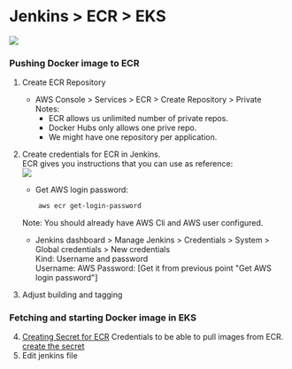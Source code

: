 
# Jenkins > ECR > EKS  


![](Containerization\Kubernetes\_K8s-assets\jenkins_pipeline_ECR_EKS.png)  

### Pushing Docker image to ECR
1. Create ECR Repository  
    * AWS Console > Services > ECR > Create Repository > Private   
    Notes:   
        * ECR allows us unlimited number of private repos.
        * Docker Hubs only allows one prive repo.
        * We might have one repository per application.
2. Create credentials for ECR in Jenkins.  
ECR gives you instructions that you can use as reference:  
![](AWS\Containerization\Kubernetes\_K8s-assets\ECR_push_cmds.png)  


    * Get AWS login password:  

    ```bash
        aws ecr get-login-password
    ```  
    Note: You should already have AWS Cli and AWS user configured.
    * Jenkins dashboard > Manage Jenkins > Credentials > System > Global credentials > New credentials  
    Kind: Username and password  
    Username: AWS
    Password: [Get it from previous point "Get AWS login password"]
3. Adjust building and tagging


### Fetching and starting Docker image in EKS
4. [Creating Secret for ECR](Containerization/Creating%20K8s%20secret.md) Credentials to be able to pull images from ECR.  
[create the secret](Containerization/Creating%20K8s%20secret.md)
6. Edit jenkins file
